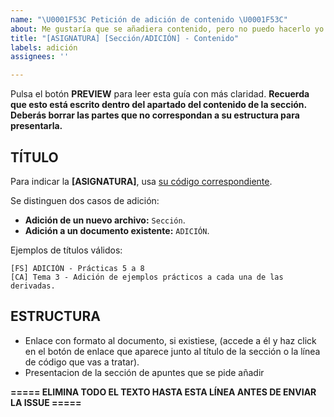 ```yaml
---
name: "\U0001F53C Petición de adición de contenido \U0001F53C"
about: Me gustaría que se añadiera contenido, pero no puedo hacerlo yo mismo.
title: "[ASIGNATURA] [Sección/ADICIÓN] - Contenido"
labels: adición
assignees: ''

---
```


Pulsa el botón **PREVIEW** para leer esta guía con más claridad. **Recuerda que esto está escrito dentro del apartado del contenido de la sección. Deberás borrar las partes que no correspondan a su estructura para presentarla.**

## TÍTULO

Para indicar la **[ASIGNATURA]**, usa [su código correspondiente](https://github.com/DEIIT/Ingenieria-Informatica/wiki/C%C3%B3digos-de-asignaturas). 

Se distinguen dos casos de adición:
- **Adición de un nuevo archivo:** `Sección`.
- **Adición a un documento existente:** `ADICIÓN`.

Ejemplos de títulos válidos:

    [FS] ADICIÓN - Prácticas 5 a 8
    [CA] Tema 3 - Adición de ejemplos prácticos a cada una de las derivadas.

## ESTRUCTURA

  - Enlace con formato al documento, si existiese, (accede a él y haz click en el botón de enlace que aparece junto al título de la sección o la línea de código que vas a tratar).
  - Presentacion de la sección de apuntes que se pide añadir

**===== ELIMINA TODO EL TEXTO HASTA ESTA LÍNEA ANTES DE ENVIAR LA ISSUE =====**
